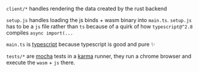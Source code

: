 `client/*` handles rendering the data created by the rust backend

`setup.js` handles loading the js binds + wasm binary into `main.ts`. `setup.js` has to be a `js` file rather than `ts` because of a quirk of how `typescript@^2.8` compiles `async import(...`

`main.ts` is [typescript](https://www.typescriptlang.org/) because typescript is good and pure :sparkles:

`tests/*` are [mocha](https://mochajs.org/) tests in a [karma](https://karma-runner.github.io/) runner, they run a chrome browser and execute the `wasm` + `js` there.
